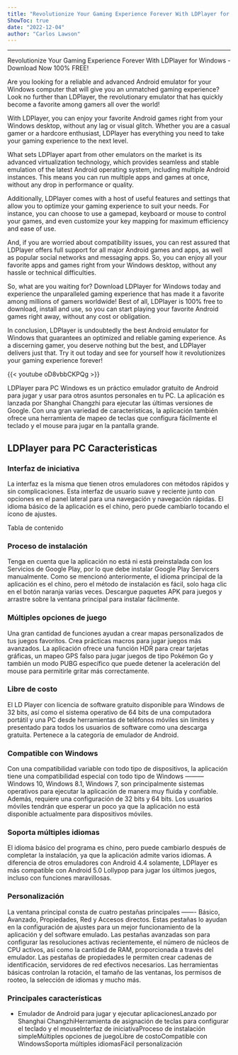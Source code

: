 ```yaml
---
title: "Revolutionize Your Gaming Experience Forever With LDPlayer for Windows - Download Now 100% FREE!"
ShowToc: true 
date: "2022-12-04"
author: "Carlos Lawson"
---
```

*****
Revolutionize Your Gaming Experience Forever With LDPlayer for Windows - Download Now 100% FREE!

Are you looking for a reliable and advanced Android emulator for your Windows computer that will give you an unmatched gaming experience? Look no further than LDPlayer, the revolutionary emulator that has quickly become a favorite among gamers all over the world!

With LDPlayer, you can enjoy your favorite Android games right from your Windows desktop, without any lag or visual glitch. Whether you are a casual gamer or a hardcore enthusiast, LDPlayer has everything you need to take your gaming experience to the next level.

What sets LDPlayer apart from other emulators on the market is its advanced virtualization technology, which provides seamless and stable emulation of the latest Android operating system, including multiple Android instances. This means you can run multiple apps and games at once, without any drop in performance or quality.

Additionally, LDPlayer comes with a host of useful features and settings that allow you to optimize your gaming experience to suit your needs. For instance, you can choose to use a gamepad, keyboard or mouse to control your games, and even customize your key mapping for maximum efficiency and ease of use.

And, if you are worried about compatibility issues, you can rest assured that LDPlayer offers full support for all major Android games and apps, as well as popular social networks and messaging apps. So, you can enjoy all your favorite apps and games right from your Windows desktop, without any hassle or technical difficulties.

So, what are you waiting for? Download LDPlayer for Windows today and experience the unparalleled gaming experience that has made it a favorite among millions of gamers worldwide! Best of all, LDPlayer is 100% free to download, install and use, so you can start playing your favorite Android games right away, without any cost or obligation.

In conclusion, LDPlayer is undoubtedly the best Android emulator for Windows that guarantees an optimized and reliable gaming experience. As a discerning gamer, you deserve nothing but the best, and LDPlayer delivers just that. Try it out today and see for yourself how it revolutionizes your gaming experience forever!

{{< youtube oD8vbbCKPQg >}} 



LDPlayer para PC Windows es un práctico emulador gratuito de Android para jugar y usar para otros asuntos personales en tu PC. La aplicación es lanzada por Shanghai Changzhi para ejecutar las últimas versiones de Google. Con una gran variedad de características, la aplicación también ofrece una herramienta de mapeo de teclas que configura fácilmente el teclado y el mouse para jugar en la pantalla grande.
 
## LDPlayer para PC Caracteristicas
 
### Interfaz de iniciativa
 
La interfaz es la misma que tienen otros emuladores con métodos rápidos y sin complicaciones. Esta interfaz de usuario suave y reciente junto con opciones en el panel lateral para una navegación y navegación rápidas. El idioma básico de la aplicación es el chino, pero puede cambiarlo tocando el ícono de ajustes.
 
Tabla de contenido
 
### Proceso de instalación
 
Tenga en cuenta que la aplicación no está ni está preinstalada con los Servicios de Google Play, por lo que debe instalar Google Play Servicers manualmente. Como se mencionó anteriormente, el idioma principal de la aplicación es el chino, pero el método de instalación es fácil, solo haga clic en el botón naranja varias veces. Descargue paquetes APK para juegos y arrastre sobre la ventana principal para instalar fácilmente.
 
### Múltiples opciones de juego
 
Una gran cantidad de funciones ayudan a crear mapas personalizados de tus juegos favoritos. Crea prácticas macros para jugar juegos más avanzados. La aplicación ofrece una función HDR para crear tarjetas gráficas, un mapeo GPS falso para jugar juegos de tipo Pokémon Go y también un modo PUBG específico que puede detener la aceleración del mouse para permitirle gritar más correctamente.
 
### Libre de costo
 
El LD Player con licencia de software gratuito disponible para Windows de 32 bits, así como el sistema operativo de 64 bits de una computadora portátil y una PC desde herramientas de teléfonos móviles sin límites y presentado para todos los usuarios de software como una descarga gratuita. Pertenece a la categoría de emulador de Android.
 
### Compatible con Windows
 
Con una compatibilidad variable con todo tipo de dispositivos, la aplicación tiene una compatibilidad especial con todo tipo de Windows ——— Windows 10, Windows 8.1, Windows 7, son principalmente sistemas operativos para ejecutar la aplicación de manera muy fluida y confiable. Además, requiere una configuración de 32 bits y 64 bits. Los usuarios móviles tendrán que esperar un poco ya que la aplicación no está disponible actualmente para dispositivos móviles.
 
### Soporta múltiples idiomas
 
El idioma básico del programa es chino, pero puede cambiarlo después de completar la instalación, ya que la aplicación admite varios idiomas. A diferencia de otros emuladores con Android 4.4 solamente, LDPlayer es más compatible con Android 5.0 Lollypop para jugar los últimos juegos, incluso con funciones maravillosas.
 
### Personalización
 
La ventana principal consta de cuatro pestañas principales ——- Básico, Avanzado, Propiedades, Red y Accesos directos. Estas pestañas lo ayudan en la configuración de ajustes para un mejor funcionamiento de la aplicación y del software emulado. Las pestañas avanzadas son para configurar las resoluciones activas recientemente, el número de núcleos de CPU activos, así como la cantidad de RAM, proporcionada a través del emulador. Las pestañas de propiedades le permiten crear cadenas de identificación, servidores de red efectivos necesarios. Las herramientas básicas controlan la rotación, el tamaño de las ventanas, los permisos de rooteo, la selección de idiomas y mucho más.
 
### Principales características
 
- Emulador de Android para jugar y ejecutar aplicacionesLanzado por Shanghai ChangzhiHerramienta de asignación de teclas para configurar el teclado y el mouseInterfaz de iniciativaProceso de instalación simpleMúltiples opciones de juegoLibre de costoCompatible con WindowsSoporta múltiples idiomasFácil personalización




